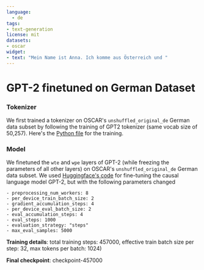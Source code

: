 ```yaml
---
language: 
  - de
tags:
- text-generation
license: mit
datasets:
- oscar
widget:
- text: "Mein Name ist Anna. Ich komme aus Österreich und "
---
```

# GPT-2 finetuned on German Dataset
### Tokenizer
We first trained a tokenizer on OSCAR's `unshuffled_original_de` German data subset by following the training of GPT2 tokenizer (same vocab size of 50,257). Here's the [Python file](https://github.com/bigscience-workshop/multilingual-modeling/blob/gpt2-ko/experiments/exp-001/train_tokenizer_gpt2.py) for the training.
### Model
We finetuned the `wte` and `wpe` layers of GPT-2 (while freezing the parameters of all other layers) on OSCAR's `unshuffled_original_de` German data subset. We used [Huggingface's code](https://github.com/huggingface/transformers/blob/master/examples/pytorch/language-modeling/run_clm.py) for fine-tuning the causal language model GPT-2, but with the following parameters changed
```
- preprocessing_num_workers: 8
- per_device_train_batch_size: 2
- gradient_accumulation_steps: 4
- per_device_eval_batch_size: 2
- eval_accumulation_steps: 4
- eval_steps: 1000 
- evaluation_strategy: "steps"
- max_eval_samples: 5000
```
**Training details**: total training steps: 457000, effective train batch size per step: 32, max tokens per batch: 1024)

**Final checkpoint**: checkpoint-457000